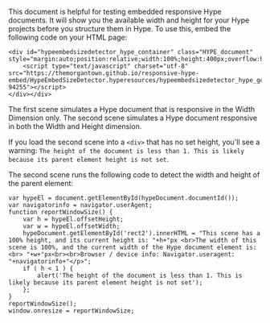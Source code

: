 This document is helpful for testing embedded responsive Hype documents. It will show you the available width and height for your Hype projects before you structure them in Hype. To use this, embed the following code on your HTML page: 


    <div id="hypeembedsizedetector_hype_container" class="HYPE_document" style="margin:auto;position:relative;width:100%;height:400px;overflow:hidden;">
		<script type="text/javascript" charset="utf-8" src="https://themorgantown.github.io/responsive-hype-embed/HypeEmbedSizeDetector.hyperesources/hypeembedsizedetector_hype_generated_script.js?94255"></script>
	</div></div>
    
The first scene simulates a Hype document that is responsive in the Width Dimension only. The second scene simulates a Hype document responsive in both the Width and Height dimension. 

If you load the second scene into a `<div>` that has no set height, you'll see a warning: `The height of the document is less than 1. This is likely because its parent element height is not set`. 

The second scene runs the following code to detect the width and height of the parent element:

	var hypeEl = document.getElementById(hypeDocument.documentId());
    var navigatorinfo = navigator.userAgent;		
    function reportWindowSize() {
        var h = hypeEl.offsetHeight;
        var w = hypeEl.offsetWidth;
        hypeDocument.getElementById('rect2').innerHTML = "This scene has a 100% height, and its current height is: "+h+"px <br>The width of this scene is 100%, and the current width of the Hype document element is: <br> "+w+"px<br><br>Browser / device info: Navigator.useragent: "+navigatorinfo+"</p>";
        if ( h < 1 ) {
            alert('The height of the document is less than 1. This is likely because its parent element height is not set');
        };
    }
    reportWindowSize();
    window.onresize = reportWindowSize;

